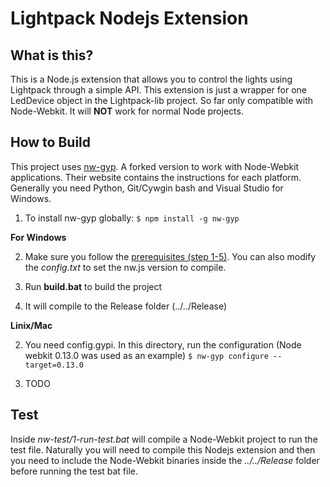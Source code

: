 # Lightpack Nodejs Extension

## What is this?

This is a Node.js extension that allows you to control the lights using Lightpack
through a simple API. This extension is just a wrapper for one LedDevice object
in the Lightpack-lib project. So far only compatible with Node-Webkit. It will
**NOT** work for normal Node projects.

## How to Build

This project uses [nw-gyp](https://github.com/rogerwang/nw-gyp). A forked version
to work with Node-Webkit applications. Their website contains the instructions 
for each platform. Generally you need Python, Git/Cywgin bash and Visual Studio for Windows.

1. To install nw-gyp globally:
`$ npm install -g nw-gyp`

**For Windows**

2. Make sure you follow the [prerequisites (step 1-5)](https://github.com/matthewn4444/Lightpack-Filter-and-API/wiki/Building-the-Source#prerequisites). You can also modify the *config.txt* to set the nw.js version to compile.

3. Run **build.bat** to build the project

4. It will compile to the Release folder (../../Release)

**Linix/Mac**

2. You need config.gypi. In this directory, run the configuration (Node webkit 0.13.0 was used as an example)
`$ nw-gyp configure --target=0.13.0`

3. TODO

## Test

Inside _*nw-test/1-run-test.bat*_ will compile a Node-Webkit project to run the test
file. Naturally you will need to compile this Nodejs extension and then you need
to include the Node-Webkit binaries inside the _*../../Release*_ folder before
running the test bat file.

